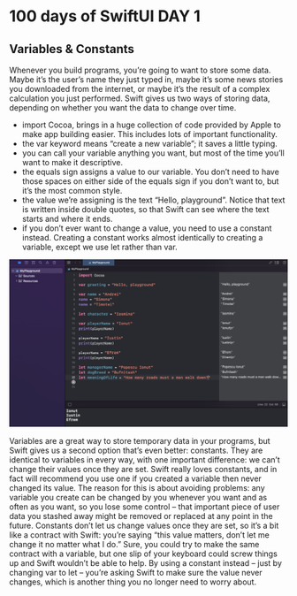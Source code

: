# 100 days of SwiftUI DAY 1

## Variables & Constants

Whenever you build programs, you’re going to want to store some data. Maybe it’s the user’s name they just typed in, maybe it’s some news stories you downloaded from the internet, or maybe it’s the result of a complex calculation you just performed. Swift gives us two ways of storing data, depending on whether you want the data to change over time.

* import Cocoa, brings in a huge collection of code provided by Apple to make app building easier. This includes lots of important functionality.
* the var keyword means “create a new variable”; it saves a little typing.
* you can call your variable anything you want, but most of the time you’ll want to make it descriptive.
* the equals sign assigns a value to our variable. You don’t need to have those spaces on either side of the equals sign if you don’t want to, but it’s the most common style.
* the value we’re assigning is the text “Hello, playground”. Notice that text is written inside double quotes, so that Swift can see where the text starts and where it ends.
* if you don’t ever want to change a value, you need to use a constant instead. Creating a constant works almost identically to creating a variable, except we use let rather than var.

![Alt text](https://github.com/andreynho2006/swiftUI-100-days/blob/main/day1/img/img1.png)

Variables are a great way to store temporary data in your programs, but Swift gives us a second option that’s even better: constants. They are identical to variables in every way, with one important difference: we can’t change their values once they are set.
Swift really loves constants, and in fact will recommend you use one if you created a variable then never changed its value. The reason for this is about avoiding problems: any variable you create can be changed by you whenever you want and as often as you want, so you lose some control – that important piece of user data you stashed away might be removed or replaced at any point in the future.
Constants don’t let us change values once they are set, so it’s a bit like a contract with Swift: you’re saying “this value matters, don’t let me change it no matter what I do.” Sure, you could try to make the same contract with a variable, but one slip of your keyboard could screw things up and Swift wouldn’t be able to help. By using a constant instead – just by changing var to let – you’re asking Swift to make sure the value never changes, which is another thing you no longer need to worry about.